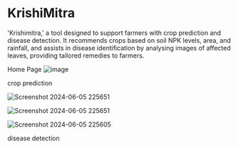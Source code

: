 # KrishiMitra
'Krishimitra,' a tool designed to support farmers with crop prediction and disease detection. It recommends crops based on soil NPK levels, area, and rainfall, and assists in disease identification by analysing images of affected leaves, providing tailored remedies to farmers.

Home Page
![image](https://github.com/user-attachments/assets/f31bf52a-d0a7-4739-ad53-49a83ad50c3d)

crop prediction

![Screenshot 2024-06-05 225651](https://github.com/user-attachments/assets/8ecc13a9-2c16-428c-8275-6411abc20983)

![Screenshot 2024-06-05 225651](https://github.com/user-attachments/assets/7060440b-e30b-4e74-a73a-4184b8d4da59)


![Screenshot 2024-06-05 225605](https://github.com/user-attachments/assets/5f0f2f4c-e5ea-4815-a830-f168a4f93abf)

disease detection
